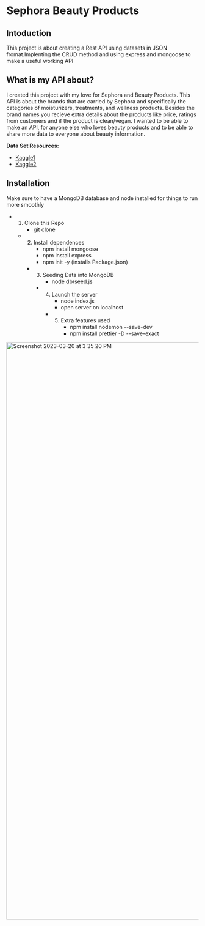 # Sephora Beauty Products 

## Intoduction


This project is about creating a Rest API using datasets in JSON fromat.Implenting the CRUD method and using express and mongoose to make a useful working API

## What is my API about?

I created this project with my love for Sephora and Beauty Products. This API is about the brands that are carried by Sephora and specifically the categories of moisturizers, treatments, and wellness products. Besides the brand names you recieve extra details about the products like price, ratings from customers and if the product is clean/vegan. I wanted to be able to make an API, for anyone else who loves beauty products and to be able to share more data to everyone about beauty information.

**Data Set Resources:**
- [Kaggle1](https://www.kaggle.com/datasets/stephaniekreutz/sephora-moisturizer-items-2023)
- [Kaggle2](https://www.kaggle.com/datasets/thedevastator/skincare-products-that-perform-the-best-at-sepho?select=skincare_df.csv)

## Installation
Make sure to have a MongoDB database and node installed for things to run more smoothly

* 1. Clone this Repo
     *  git clone
   
    * 2. Install dependences
         * npm install mongoose 
         * npm install express 
         * npm init -y (installs Package.json)

        * 3. Seeding Data into MongoDB
             * node db/seed.js

            * 4. Launch the server
                 * node index.js
                 * open server on localhost
                     
                * 5. Extra features used
                     * npm install nodemon --save-dev
                     * npm install prettier -D --save-exact

 <img width="1511" alt="Screenshot 2023-03-20 at 3 35 20 PM" src="https://user-images.githubusercontent.com/117240024/226471974-c8cefd01-5e1b-477d-840c-0b060b26d192.png">

